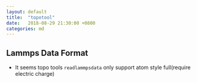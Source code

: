```yaml
---
layout: default
title:  "topotool"
date:   2018-08-29 21:30:00 +0800
categories: md
---
```


## Lammps Data Format
- It seems topo tools `readlammpsdata` only support atom style full(require electric charge) 


